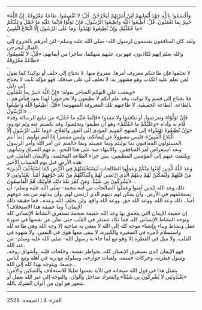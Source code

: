 ------------------------------------------------------------------------

«وَأَقْسَمُوا بِاللَّهِ جَهْدَ أَيْمانِهِمْ لَئِنْ أَمَرْتَهُمْ لَيَخْرُجُنَّ. قُلْ: لا تُقْسِمُوا. طاعَةٌ
مَعْرُوفَةٌ. إِنَّ اللَّهَ خَبِيرٌ بِما تَعْمَلُونَ. قُلْ: أَطِيعُوا اللَّهَ وَأَطِيعُوا الرَّسُولَ. فَإِنْ
تَوَلَّوْا فَإِنَّما عَلَيْهِ ما حُمِّلَ وَعَلَيْكُمْ ما حُمِّلْتُمْ. وَإِنْ تُطِيعُوهُ تَهْتَدُوا. وَما عَلَى
الرَّسُولِ إِلَّا الْبَلاغُ الْمُبِينُ»  
..  
ولقد كان المنافقون يقسمون لرسول الله- صلى الله عليه وسلم- لئن أمرهم
بالخروج إلى القتال ليخرجن.  
والله يعلم إنهم لكاذبون. فهو يرد عليهم متهكما، ساخرا من أيمانهم: «قُلْ: لا
تُقْسِمُوا. طاعَةٌ مَعْرُوفَةٌ»  
..  
لا تحلفوا فإن طاعتكم معروف أمرها، مفروغ منها، لا تحتاج إلى حلف أو توكيد!
كما تقول لمن تعلم عليه الكذب وهو مشهور به: لا تحلف لي على صدقك. فهو مؤكد
ثابت لا يحتاج إلى دليل.  
ويعقب على التهكم الساخر بقوله: «إِنَّ اللَّهَ خَبِيرٌ بِما تَعْمَلُونَ»  
.. فلا يحتاج إلى قسم ولا توكيد، وقد علم أنكم لا تطيعون ولا تخرجون! لهذا
يعود فيأمرهم بالطاعة. الطاعة الحقيقية. لا طاعتهم تلك المعروفة المفهومة!
«قُلْ: أَطِيعُوا اللَّهَ وَأَطِيعُوا الرَّسُولَ» ..  
«فَإِنْ تَوَلَّوْا» وتعرضوا، أو تنافقوا ولا تنفذوا «فَإِنَّما عَلَيْهِ ما حُمِّلَ» من تبليغ
الرسالة وقد قام به وأداه «وَعَلَيْكُمْ ما حُمِّلْتُمْ» وهو أن تطيعوا وتخلصوا. وقد
نكصتم عنه ولم تؤدوه: «وَإِنْ تُطِيعُوهُ تَهْتَدُوا» إلى المنهج القويم المؤدي إلى
الفوز والفلاح. «وَما عَلَى الرَّسُولِ إِلَّا الْبَلاغُ الْمُبِينُ» فليس مسؤولا عن
إيمانكم، وليس مقصرا إذا أنتم توليتم. إنما أنتم المسئولون المعاقبون بما
توليتم وبما عصيتم وبما خالفتم عن أمر الله وأمر الرسول.  
وبعد استعراض أمر المنافقين، والانتهاء منه على هذا النحو.. يدعهم السياق
وشأنهم، ويلتفت عنهم إلى المؤمنين المطيعين، يبين جزاء الطاعة المخلصة،
والإيمان العامل، في هذه الأرض قبل يوم الحساب الأخير:  
«وَعَدَ اللَّهُ الَّذِينَ آمَنُوا مِنْكُمْ وَعَمِلُوا الصَّالِحاتِ لَيَسْتَخْلِفَنَّهُمْ فِي الْأَرْضِ كَمَا
اسْتَخْلَفَ الَّذِينَ مِنْ قَبْلِهِمْ وَلَيُمَكِّنَنَّ لَهُمْ دِينَهُمُ الَّذِي ارْتَضى لَهُمْ وَلَيُبَدِّلَنَّهُمْ مِنْ بَعْدِ
خَوْفِهِمْ أَمْناً. يَعْبُدُونَنِي لا يُشْرِكُونَ بِي شَيْئاً. وَمَنْ كَفَرَ بَعْدَ ذلِكَ فَأُولئِكَ هُمُ
الْفاسِقُونَ» ..  
ذلك وعد الله للذين آمنوا وعملوا الصالحات من أمة محمد- صلى الله عليه
وسلم- أن يستخلفهم في الأرض. وأن يمكن لهم دينهم الذي ارتضى لهم. وأن
يبدلهم من بعد خوفهم أمنا.. ذلك وعد الله. ووعد الله حق. ووعد الله واقع.
ولن يخلف الله وعده.. فما حقيقة ذلك الإيمان؟ وما حقيقة هذا الاستخلاف؟  
إن حقيقة الإيمان التي يتحقق بها وعد الله حقيقة ضخمة تستغرق النشاط
الإنساني كله وتوجه النشاط الإنساني كله. فما تكاد تستقر في القلب حتى تعلن
عن نفسها في صورة عمل ونشاط وبناء وإنشاء موجه كله إلى الله لا يبتغي به
صاحبه إلا وجه الله وهي طاعة لله واستسلام لأمره في الصغيرة والكبيرة، لا
يبقى معها هوى في النفس، ولا شهوة في القلب، ولا ميل في الفطرة إلا وهو تبع
لما جاء به رسول الله- صلى الله عليه وسلم- من عند الله.  
فهو الإيمان الذي يستغرق الإنسان كله، بخواطر نفسه، وخلجات قلبه. وأشواق
روحه، وميول فطرته، وحركات جسمه، ولفتات جوارحه، وسلوكه مع ربه في أهله ومع
الناس جميعا. ويتوجه بهذا كله إلى الله..  
يتمثل هذا في قول الله سبحانه في الآية نفسها تعليلا للاستخلاف والتمكين
والأمن: «يَعْبُدُونَنِي لا يُشْرِكُونَ بِي شَيْئاً» والشرك مداخل وألوان، والتوجه إلى
غير الله بعمل أو شعور هو لون من ألوان الشرك بالله.

------------------------------------------------------------------------

الجزء: 4 ¦ الصفحة: 2528
